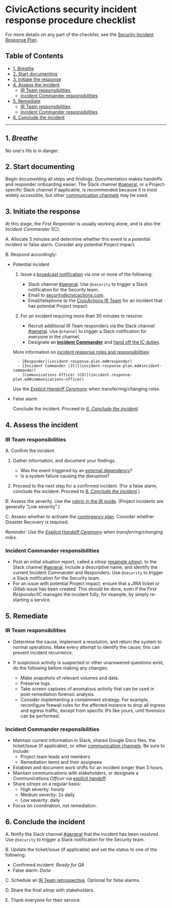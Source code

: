 # CivicActions security incident response procedure checklist

For more details on any part of the checklist, see the [Security Incident Response Plan](incident-response-plan.md).

## Table of Contents

<!--ts-->

- [1. <em>Breathe</em>](#1-breathe)
- [2. Start documenting](#2-start-documenting)
- [3. Initiate the response](#3-initiate-the-response)
- [4. Assess the incident](#4-assess-the-incident)
  - [IR Team responsibilities](#ir-team-responsibilities)
  - [Incident Commander responsibilities](#incident-commander-responsibilities)
- [5. Remediate](#5-remediate)
  - [IR Team responsibilities](#ir-team-responsibilities-1)
  - [Incident Commander responsibilities](#incident-commander-responsibilities-1)
- [6. Conclude the incident](#6-conclude-the-incident)

<!-- Added by: fen, at: Fri Jan 22 10:45:55 PM EST 2021 -->

<!--te-->

---

## 1. _Breathe_

No one's life is in danger.

## 2. Start documenting

Begin documenting all steps and findings. Documentation makes handoffs and responder onboarding easier. The Slack channel [#general](https://civicactions.slack.com/messages/general/), or a Project-specific Slack channel if applicable, is recommended because it is most widely accessible, but other [communication channels](incident-response-plan.md#communication-channels) may be used.

## 3. Initiate the response

At this stage, the _First Responder_ is usually working alone, and is also the _Incident Commander_ (IC).

A. Allocate 5 minutes and determine whether this event is a potential incident or false alarm. Consider any potential Project impact.

B. Respond accordingly:

- Potential incident

  1.  Issue a [broadcast notification](incident-response-plan.md#communication-channels) via one or more of the following:

      - Slack channel [#general](https://civicactions.slack.com/messages/general/). Use `@security` to trigger a Slack notification for the Security team.
      - Email to [security@civicactions.com](mailto:security@civicactions.com).
      - Email/telephone to the [CivicActions IR Team](https://drive.google.com/open?id=1P9TePYm2Gkly8EjxCzA2EmlTjUIBypE7-CbCZrRN1EA) for an incident that has potential Project impact.

  2.  For an incident requiring more than 30 minutes to resolve:

      - Recruit additional IR Team responders via the Slack channel [#general](https://civicactions.slack.com/messages/general/). Use `@channel` to trigger a Slack notification for everyone in the channel.
      - Designate an [**Incident Commander**](incident-response-plan.md#incident-commander) and [hand off the IC duties](incident-response-plan.md#explicit-handoff-ceremony).

  More information on [incident response roles and responsibilities](incident-response-plan.md#roles-and-responsibilities):

        - [Responder](incident-response-plan.md#responder)
        - [Incident Commander (IC)](incident-response-plan.md#incident-commander)
        - [Communications Officer (CO)](incident-response-plan.md#communications-officer)

  Use the [_Explicit Handoff Ceremony_](incident-response-plan.md#explicit-handoff-ceremony) when transferring/changing roles.

- False alarm

  Conclude the incident. Proceed to [_6. Conclude the incident_](#6-conclude-the-incident).

## 4. Assess the incident

### IR Team responsibilities

A. Confirm the incident.

1. Gather information, and document your findings.

   - Was the event triggered by an [external dependency](contingency-plan.md#external-dependencies)?
   - Is a system failure causing the disruption?

2. Proceed to the next step for a confirmed incident. (For a false alarm, conclude the incident. Proceed to [_6. Conclude the incident_](#6-conclude-the-incident).)

B. Assess the severity. Use the [rubric in the IR guide](incident-response-plan.md#incident-severities). (Project incidents are generally "Low severity".)

C. Assess whether to activate the [contingency plan](contingency-plan.md). Consider whether Disaster Recovery is required.

_Reminder: Use the [Explicit Handoff Ceremony](incident-response-plan.md#explicit-handoff-ceremony) when transferring/changing roles._

### Incident Commander responsibilities

- Post an initial situation report, called a _sitrep_ ([example _sitrep_](incident-response-plan.md#4-assess-the-incident)), to the Slack channel [#general](https://civicactions.slack.com/messages/general/). Include a descriptive name, and identify the current Incident Commander and Responders. Use `@security` to trigger a Slack notification for the Security team.
- For an issue with potential Project impact, ensure that a JIRA ticket or Gitlab issue has been created. This should be done, even if the _First Responder/IC_ manages the incident fully, for example, by simply re-starting a service.

## 5. Remediate

### IR Team responsibilities

- Determine the cause, implement a resolution, and return the system to normal operations. Make every attempt to identify the cause; this can prevent incident recurrence.

- If suspicious activity is suspected or other unanswered questions exist, do the following before making any changes:

  - Make snapshots of relevant volumes and data.
  - Preserve logs.
  - Take screen captures of anomalous activity that can be used in post-remediation forensic analysis.
  - Consider implementing a containment strategy. For example, reconfigure firewall rules for the affected instance to drop all ingress and egress traffic, except from specific IPs like yours, until forensics can be performed.

### Incident Commander responsibilities

- Maintain current information in Slack, shared Google Docs files, the ticket/issue (if applicable), or other [communication channels](incident-response-plan.md#communication-channels). Be sure to include:
  - Project team leads and members
  - Remediation items and their assignees
- Establish and document work shifts for an incident longer than 3 hours.
- Maintain communications with stakeholders, or designate a _Communications Officer_ via [explicit handoff](incident-response-plan.md#explicit-handoff-ceremony).
- Share _sitreps_ on a regular basis:
  - High severity: hourly
  - Medium severity: 2x daily
  - Low severity: daily
- Focus on coordination, not remediation.

## 6. Conclude the incident

A. Notify the Slack channel [#general](https://civicactions.slack.com/messages/general/) that the incident has been resolved. Use `@security` to trigger a Slack notification for the Security team.

B. Update the ticket/issue (if applicable) and set the status to one of the following:

- Confirmed incident: _Ready for QA_
- False alarm: _Done_

C. Schedule an [IR Team retrospective](incident-response-plan.md#conducting-a-retrospective). Optional for false alarms.

D. Share the final _sitrep_ with stakeholders.

E. Thank everyone for their service.
